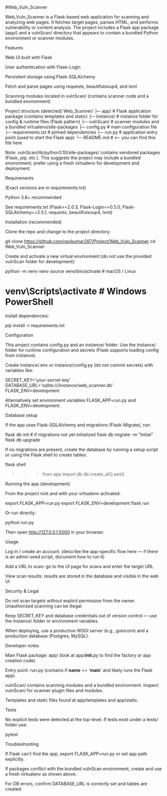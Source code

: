 #Web_Vuln_Scanner

Web_Vuln_Scanner is a Flask-based web application for scanning and analyzing web pages. It fetches target pages, parses HTML, and performs vulnerability or content analysis. The project includes a Flask app package (app/) and a vulnScan/ directory that appears to contain a bundled Python environment or scanner modules.

Features

Web UI built with Flask

User authentication with Flask-Login

Persistent storage using Flask-SQLAlchemy

Fetch and parse pages using requests, beautifulsoup4, and lxml

Scanning modules located in vulnScan/ (contains scanner code and a bundled environment)

Project structure (detected)
Web_Scanner/
├─ app/                    # Flask application package (contains templates and static)
├─ instance/               # instance folder for config & runtime files (Flask pattern)
├─ vulnScan/               # scanner modules and a bundled virtualenv/site-packages
├─ config.py               # main configuration file
├─ requirements.txt        # pinned dependencies
├─ run.py                  # application entry point (used to start the Flask app)
└─ README.md               # <-- you can find this file here


Note: vulnScan/lib/python3.10/site-packages/ contains vendored packages (Flask, pip, etc.). This suggests the project may include a bundled environment; prefer using a fresh virtualenv for development and deployment.

Requirements

(Exact versions are in requirements.txt)

Python 3.8+ recommended

See requirements.txt (Flask==2.0.3, Flask-Login==0.5.0, Flask-SQLAlchemy==2.5.1, requests, beautifulsoup4, lxml)

Installation (recommended)

Clone the repo and change to the project directory:

git clone https://github.com/ravikumar287/Project/Web_Vuln_Scanner
cd Web_Vuln_Scanner


Create and activate a new virtual environment (do not use the provided vulnScan folder for development):

python -m venv venv
source venv/bin/activate   # macOS / Linux
# venv\Scripts\activate    # Windows PowerShell


Install dependencies:

pip install -r requirements.txt

Configuration

This project contains config.py and an instance/ folder. Use the instance/ folder for runtime configuration and secrets (Flask supports loading config from instance).

Create instance/.env or instance/config.py (do not commit secrets) with variables like:

SECRET_KEY='your-secret-key'
DATABASE_URL='sqlite:///instance/web_scanner.db'
FLASK_ENV=development


Alternatively set environment variables FLASK_APP=run.py and FLASK_ENV=development.

Database setup

If the app uses Flask-SQLAlchemy and migrations (Flask-Migrate), run:

flask db init        # if migrations not yet initialized
flask db migrate -m "Initial"
flask db upgrade


If no migrations are present, create the database by running a setup script or using the Flask shell to create tables:

flask shell
>>> from app import db
>>> db.create_all()
>>> exit()

Running the app (development)

From the project root and with your virtualenv activated:

export FLASK_APP=run.py
export FLASK_ENV=development
flask run


Or run directly:

python run.py


Then open http://127.0.0.1:5000 in your browser.

Usage

Log in / create an account: (describe the app-specific flow here — if there is an admin seed script, document how to run it)

Add a URL to scan: go to the UI page for scans and enter the target URL

View scan results: results are stored in the database and visible in the web UI

Security & Legal

Do not scan targets without explicit permission from the owner. Unauthorized scanning can be illegal.

Keep SECRET_KEY and database credentials out of version control — use the instance/ folder or environment variables.

When deploying, use a production WSGI server (e.g., gunicorn) and a production database (Postgres, MySQL).

Developer notes

Main Flask package: app/ (look at app/__init__.py to find the factory or app creation code).

Entry point: run.py (contains if __name__ == '__main__' and likely runs the Flask app).

vulnScan/ contains scanning modules and a bundled environment. Inspect vulnScan/ for scanner plugin files and modules.

Templates and static files found at app/templates and app/static.

Tests

No explicit tests were detected at the top-level. If tests exist under a tests/ folder use:

pytest

Troubleshooting

If Flask can't find the app, export FLASK_APP=run.py or set app path explicitly.

If packages conflict with the bundled vulnScan environment, create and use a fresh virtualenv as shown above.

For DB errors, confirm DATABASE_URL is correctly set and tables are created.

